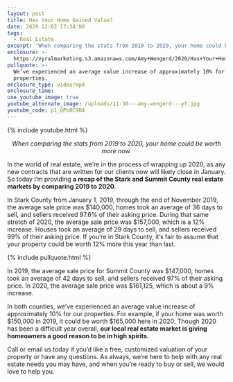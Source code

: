 ```yaml
---
layout: post
title: Has Your Home Gained Value?
date: 2020-12-02 17:34:00
tags:
  - Real Estate
excerpt: 'When comparing the stats from 2019 to 2020, your home could be worth more now.'
enclosure: >-
  https://vyralmarketing.s3.amazonaws.com/Amy+Wengerd/2020/Has+Your+Home+Gained+Value_.mp4
pullquote: >-
  We’ve experienced an average value increase of approximately 10% for our
  properties.
enclosure_type: video/mp4
enclosure_time:
use_youtube_image: true
youtube_alternate_image: /uploads/11-30---amy-wengerd---yt.jpg
youtube_code: p1_QPb8C9B4
---
```


{% include youtube.html %}

<p style="text-align:center"><em>When comparing the stats from 2019 to 2020, your home could be worth more now.</em></p>

In the world of real estate, we’re in the process of wrapping up 2020, as any new contracts that are written for our clients now will likely close in January. So today I’m providing **a recap of the Stark and Summit County real estate markets by comparing 2019 to 2020.&nbsp;**

In Stark County from January 1, 2019, through the end of November 2019, the average sale price was $140,000, homes took an average of 36 days to sell, and sellers received 97.6% of their asking price. During that same stretch of 2020, the average sale price was $157,000, which is a 12% increase. Houses took an average of 29 days to sell, and sellers received 99% of their asking price. If you’re in Stark County, it’s fair to assume that your property could be worth 12% more this year than last.&nbsp;

{% include pullquote.html %}

In 2019, the average sale price for Summit County was $147,000, homes took an average of 42 days to sell, and sellers received 97% of their asking price. In 2020, the average sale price was $161,125, which is about a 9% increase.

In both counties, we’ve experienced an average value increase of approximately 10% for our properties. For example, if your home was worth $150,000 in 2019, it could be worth $165,000 here in 2020. Though 2020 has been a difficult year overall, **our local real estate market is giving homeowners a good reason to be in high spirits.**

Call or email us today if you’d like a free, customized valuation of your property or have any questions. As always, we’re here to help with any real estate needs you may have, and when you’re ready to buy or sell, we would love to help you.